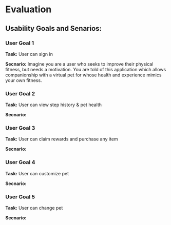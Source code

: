 # Evaluation

## Usability Goals and Senarios:

### User Goal 1
**Task:** User can sign in

**Secnario:** Imagine you are a user who seeks to improve their physical fitness, but needs a motivation.  You are told of this application which allows companionship with a virtual pet for whose health and experience mimics your own fitness.


### User Goal 2
**Task:** User can view step history & pet health

**Secnario:** 


### User Goal 3
**Task:** User can claim rewards and purchase any item

**Secnario:** 


### User Goal 4
**Task:** User can customize pet

**Secnario:** 


### User Goal 5
**Task:** User can change pet

**Secnario:** 

